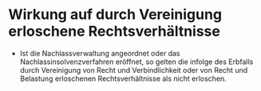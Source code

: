 # Wirkung auf durch Vereinigung erloschene Rechtsverhältnisse

- Ist die Nachlassverwaltung angeordnet oder das Nachlassinsolvenzverfahren eröffnet, so gelten die infolge des Erbfalls durch Vereinigung von Recht und Verbindlichkeit oder von Recht und Belastung erloschenen Rechtsverhältnisse als nicht erloschen.

